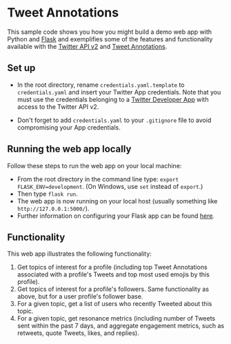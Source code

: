 # Tweet Annotations 

This sample code shows you how you might build a demo web app with Python and [Flask](https://flask.palletsprojects.com/en/1.1.x/) and exemplifies some of the features and functionality available with the [Twitter API v2](https://developer.twitter.com/en/docs/twitter-api/early-access) and [Tweet Annotations](https://developer.twitter.com/en/docs/twitter-api/annotations). 

## Set up 

* In the root directory, rename `credentials.yaml.template` to `credentials.yaml` and insert your Twitter App credentials. Note that you must use the credentials belonging to a [Twitter Developer App](https://developer.twitter.com/en/docs/apps/overview) with access to the Twitter API v2.

* Don't forget to add `credentials.yaml` to your `.gitignore` file to avoid compromising your App credentials.

## Running the web app locally

Follow these steps to run the web app on your local machine: 
* From the root directory in the command line type: `export FLASK_ENV=development`. (On Windows, use `set` instead of `export`.)
* Then type `flask run`. 
* The web app is now running on your local host (usually something like `http://127.0.0.1:5000/`).
* Further information on configuring your Flask app can be found [here](https://flask.palletsprojects.com/en/1.1.x/config/).

## Functionality

This web app illustrates the following functionality: 

1. Get topics of interest for a profile (including top Tweet Annotations associated with a profile's Tweets and top most used emojis by this profile). 
2. Get topics of interest for a profile's followers. Same functionality as above, but for a user profile's follower base. 
3. For a given topic, get a list of users who recently Tweeted about this topic.
4. For a given topic, get resonance metrics (including number of Tweets sent within the past 7 days, and aggregate engagement metrics, such as retweets, quote Tweets, likes, and replies).